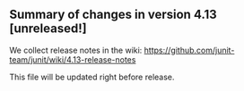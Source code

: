 ## Summary of changes in version 4.13 [unreleased!]

We collect release notes in the wiki:
https://github.com/junit-team/junit/wiki/4.13-release-notes

This file will be updated right before release.
